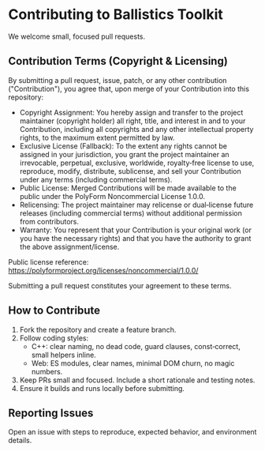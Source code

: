 # Contributing to Ballistics Toolkit

We welcome small, focused pull requests.

## Contribution Terms (Copyright & Licensing)

By submitting a pull request, issue, patch, or any other contribution ("Contribution"), you agree that, upon merge of your Contribution into this repository:

- Copyright Assignment: You hereby assign and transfer to the project maintainer (copyright holder) all right, title, and interest in and to your Contribution, including all copyrights and any other intellectual property rights, to the maximum extent permitted by law.
- Exclusive License (Fallback): To the extent any rights cannot be assigned in your jurisdiction, you grant the project maintainer an irrevocable, perpetual, exclusive, worldwide, royalty‑free license to use, reproduce, modify, distribute, sublicense, and sell your Contribution under any terms (including commercial terms).
- Public License: Merged Contributions will be made available to the public under the PolyForm Noncommercial License 1.0.0.
- Relicensing: The project maintainer may relicense or dual‑license future releases (including commercial terms) without additional permission from contributors.
- Warranty: You represent that your Contribution is your original work (or you have the necessary rights) and that you have the authority to grant the above assignment/license.

Public license reference: https://polyformproject.org/licenses/noncommercial/1.0.0/

Submitting a pull request constitutes your agreement to these terms.

## How to Contribute

1. Fork the repository and create a feature branch.
2. Follow coding styles:
   - C++: clear naming, no dead code, guard clauses, const‑correct, small helpers inline.
   - Web: ES modules, clear names, minimal DOM churn, no magic numbers.
3. Keep PRs small and focused. Include a short rationale and testing notes.
4. Ensure it builds and runs locally before submitting.

## Reporting Issues

Open an issue with steps to reproduce, expected behavior, and environment details.
